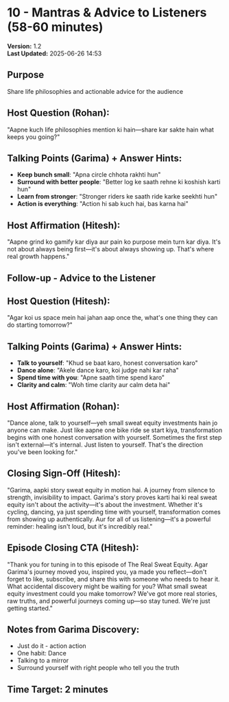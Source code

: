 # 10 - Mantras & Advice to Listeners (58-60 minutes)

**Version:** 1.2  
**Last Updated:** 2025-06-26 14:53

## Purpose
Share life philosophies and actionable advice for the audience

## Host Question (Rohan):
"Aapne kuch life philosophies mention ki hain—share kar sakte hain what keeps you going?"

## Talking Points (Garima) + Answer Hints:
- **Keep bunch small**: "Apna circle chhota rakhti hun"
- **Surround with better people**: "Better log ke saath rehne ki koshish karti hun"
- **Learn from stronger**: "Stronger riders ke saath ride karke seekhti hun"
- **Action is everything**: "Action hi sab kuch hai, bas karna hai"

## Host Affirmation (Hitesh):
"Aapne grind ko gamify kar diya aur pain ko purpose mein turn kar diya. It's not about always being first—it's about always showing up. That's where real growth happens."

## Follow-up - Advice to the Listener

## Host Question (Hitesh):
"Agar koi us space mein hai jahan aap once the, what's one thing they can do starting tomorrow?"

## Talking Points (Garima) + Answer Hints:
- **Talk to yourself**: "Khud se baat karo, honest conversation karo"
- **Dance alone**: "Akele dance karo, koi judge nahi kar raha"
- **Spend time with you**: "Apne saath time spend karo"
- **Clarity and calm**: "Woh time clarity aur calm deta hai"

## Host Affirmation (Rohan):
"Dance alone, talk to yourself—yeh small sweat equity investments hain jo anyone can make. Just like aapne one bike ride se start kiya, transformation begins with one honest conversation with yourself. Sometimes the first step isn't external—it's internal. Just listen to yourself. That's the direction you've been looking for."

## Closing Sign-Off (Hitesh):
"Garima, aapki story sweat equity in motion hai. A journey from silence to strength, invisibility to impact. Garima's story proves karti hai ki real sweat equity isn't about the activity—it's about the investment. Whether it's cycling, dancing, ya just spending time with yourself, transformation comes from showing up authentically. Aur for all of us listening—it's a powerful reminder: healing isn't loud, but it's incredibly real."

## Episode Closing CTA (Hitesh):
"Thank you for tuning in to this episode of The Real Sweat Equity. Agar Garima's journey moved you, inspired you, ya made you reflect—don't forget to like, subscribe, and share this with someone who needs to hear it. What accidental discovery might be waiting for you? What small sweat equity investment could you make tomorrow? We've got more real stories, raw truths, and powerful journeys coming up—so stay tuned. We're just getting started."

## Notes from Garima Discovery:
- Just do it - action action
- One habit: Dance
- Talking to a mirror
- Surround yourself with right people who tell you the truth

## Time Target: 2 minutes